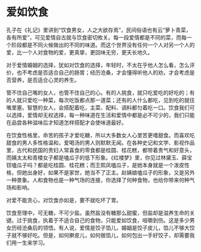 # 爱如饮食

孔子在《礼记》里讲到“饮食男女，人之大欲存焉”，民间俗语也有云“萝卜青菜，各有所爱”，可见爱情自古就与饮食密切攸关。每一段爱情都是不同的菜，而每一个阶段都是不同火候做出的不同的味道。而这个世界没有任何一个人对另一个人的爱，比一个人对食物的爱，更真挚，更回味无穷，更天长地久。 

对于爱情婚姻的选择，犹如对饮食的选择，年轻时，不太在乎他人怎么看，怎么评价，也不考虑是否适合自己的肠胃；经历沧桑，才会懂得听他人的劝，才会考虑是否营养，是否适合心灵的养生。 

管不住自己嘴的女人，也管不住自己的心。有的人挑食，就只吃爱吃的好吃的；有的人就只爱吃一种菜，每次吃饭都点那一道菜；还有的人什么都吃，见到吃的就往嘴里塞。智慧的女人，会搭配着吃，主菜、配料、调料都匀着吃一口。饮食我们可以选择，爱情却无权选择，每一种味道在生活和爱情中都是必不可少的，我们只能在品尝各种滋味后才知道怎样搭配才会使味道最好。 

在饮食性格里，命苦的孩子才爱吃糖，所以大多数女人心里苦更嗜甜食。而喜欢吃甜食的男人多性格温和，爱喝汤的男人则默默无闻。在各种史记和文学、影视作品里，古代和民国的贵妇人常喜食的零食都是桂圆、桂花糕，都带着贵气和好意头，而姨太太和青楼女子都是嗑瓜子的低下形象。《红楼梦》里，你见过林黛玉、薛宝钗嗑瓜子吗？都是吃桂圆、桂花糕；而王熙凤嗑瓜子，是她本身就是一个泼皮性格，但她出身好，如果不是家世，她当不了正主。赵姨娘嗑瓜子的形象，又是另外一种景象。人和食物也是一种气场的连接，你选择了何种食物，也给你带来何种气场和影响。 

对爱不能贪心，对饮食亦如是，要不就吃坏了胃。 

饮食至理中，可无糖，不可少盐。虽然盐没有糖那么甜蜜，但盐却是滋养生命的关键。过于挑食，执着于不适合自己的食物，只能爱如饮食，咀嚼到伤。这是多少男女历经沧桑后的领悟。有人说，爱情是饺子馅儿，婚姻是饺子皮儿，馅儿不够大饺子就不够好吃。但是，如何擀皮儿，如何做馅儿，如何包出一手好饺子，却需要我们用一生来学习。